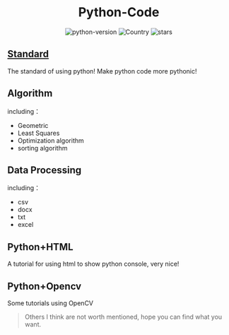 <h1 align="center">Python-Code</h1>
<div align="center">

![python-version](https://img.shields.io/badge/python-3.7-blue) ![Country](https://img.shields.io/badge/country-China-red) ![stars](https://img.shields.io/github/stars/yzy1996/Python-Code?style=social)

</div>

## [Standard](./Standard)

The standard of using python! Make python code more pythonic!

## Algorithm
including：

- Geometric
- Least Squares
- Optimization algorithm
- sorting algorithm


## Data Processing
including：

- csv
- docx
- txt
- excel


## Python+HTML

A tutorial for using html to show python console, very nice!

## Python+Opencv

Some tutorials using OpenCV





> Others I think are not worth mentioned, hope you can find what you want.



